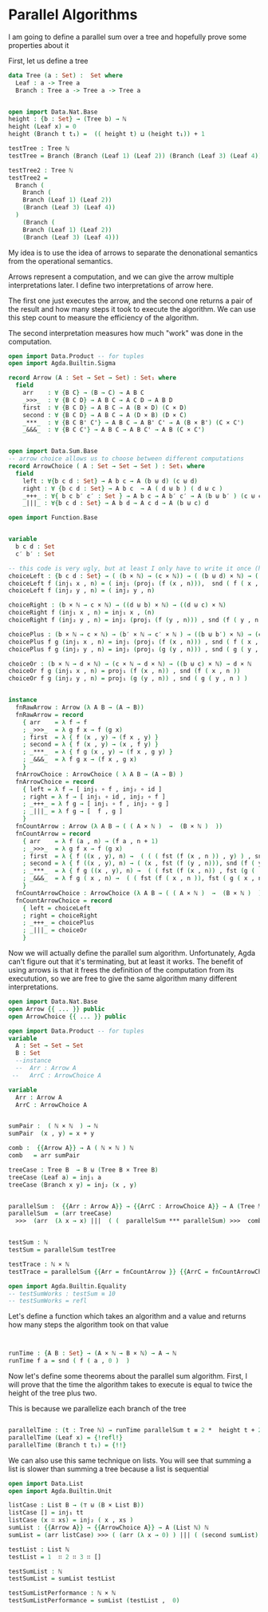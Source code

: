 # Parallel Algorithms

I am going to define a parallel sum over a tree and hopefully prove some properties about it




First, let us define a tree
```agda
data Tree (a : Set) :  Set where
  Leaf : a -> Tree a
  Branch : Tree a -> Tree a -> Tree a


open import Data.Nat.Base
height : {b : Set} → (Tree b) → ℕ
height (Leaf x) = 0
height (Branch t t₁) =  (( height t) ⊔ (height t₁)) + 1

testTree : Tree ℕ
testTree = Branch (Branch (Leaf 1) (Leaf 2)) (Branch (Leaf 3) (Leaf 4))

testTree2 : Tree ℕ
testTree2 =
  Branch (
    Branch (
    Branch (Leaf 1) (Leaf 2))
    (Branch (Leaf 3) (Leaf 4))
  )
    (Branch (
    Branch (Leaf 1) (Leaf 2))
    (Branch (Leaf 3) (Leaf 4)))

```

My idea is to use the idea of arrows to separate the denonational semantics from the operational semantics.

Arrows represent a computation, and we can give the arrow multiple interpretations later. I define two interpretations of
arrow here.

The first one just executes the arrow, and the second one returns a pair of the result and how many steps it took
to execute the algorithm. We can use this step count to measure the efficiency of the algorithm.

The second interpretation measures how much "work" was done in the computation.

```agda
open import Data.Product -- for tuples
open import Agda.Builtin.Sigma

record Arrow (A : Set → Set → Set) : Set₁ where
  field
    arr    : ∀ {B C} → (B → C) → A B C
    _>>>_  : ∀ {B C D} → A B C → A C D → A B D
    first  : ∀ {B C D} → A B C → A (B × D) (C × D)
    second : ∀ {B C D} → A B C → A (D × B) (D × C)
    _***_  : ∀ {B C B' C'} → A B C → A B' C' → A (B × B') (C × C')
    _&&&_  : ∀ {B C C'} → A B C → A B C' → A B (C × C')


open import Data.Sum.Base
-- arrow choice allows us to choose between different computations
record ArrowChoice ( A : Set → Set → Set ) : Set₁ where
  field
    left : ∀{b c d : Set} → A b c → A (b ⊎ d) (c ⊎ d)
    right : ∀ {b c d : Set} → A b c  → A ( d ⊎ b ) ( d ⊎ c )
    _+++_ : ∀{ b c b′ c′ : Set } → A b c → A b′ c′ → A (b ⊎ b′ ) (c ⊎ c′)
    _|||_ : ∀{b c d : Set} → A b d → A c d → A (b ⊎ c) d

open import Function.Base


variable
  b c d : Set
  c′ b′ : Set

-- this code is very ugly, but at least I only have to write it once (hopefully)
choiceLeft : {b c d : Set} → ( (b × ℕ) → (c × ℕ)) → ( (b ⊎ d) × ℕ) → ( (c ⊎ d) × ℕ)
choiceLeft f (inj₁ x , n) = ( inj₁ (proj₁ (f (x , n))),  snd ( f ( x , n ) ) )
choiceLeft f (inj₂ y , n) = ( inj₂ y , n)

choiceRight : (b × ℕ → c × ℕ) → ((d ⊎ b) × ℕ) → ((d ⊎ c) × ℕ)
choiceRight f (inj₁ x , n) = inj₁ x , (n)
choiceRight f (inj₂ y , n) = inj₂ (proj₁ (f (y , n))) , snd (f ( y , n ))

choicePlus : (b × ℕ → c × ℕ) → (b′ × ℕ → c′ × ℕ ) → ((b ⊎ b′) × ℕ) → (c ⊎ c′) × ℕ
choicePlus f g (inj₁ x , n) = inj₁ (proj₁ (f (x , n))) , snd ( f ( x , n ) )
choicePlus f g (inj₂ y , n) = inj₂ (proj₁ (g (y , n))) , snd ( g ( y , n ) )

choiceOr : (b × ℕ → d × ℕ) → (c × ℕ → d × ℕ) → ((b ⊎ c) × ℕ) → d × ℕ
choiceOr f g (inj₁ x , n) = proj₁ (f (x , n)) , snd (f ( x , n ))
choiceOr f g (inj₂ y , n) = proj₁ (g (y , n)) , snd ( g ( y , n ) )


instance
  fnRawArrow : Arrow (λ A B → (A → B))
  fnRawArrow = record
    { arr    = λ f → f
    ; _>>>_  = λ g f x → f (g x)
    ; first  = λ { f (x , y) → (f x , y) }
    ; second = λ { f (x , y) → (x , f y) }
    ; _***_  = λ { f g (x , y) → (f x , g y) }
    ; _&&&_  = λ f g x → (f x , g x)
    }
  fnArrowChoice : ArrowChoice ( λ A B → (A → B) )
  fnArrowChoice = record
    { left = λ f → [ inj₁ ∘ f , inj₂ ∘ id ]
    ; right = λ f → [ inj₁ ∘ id , inj₂ ∘ f ]
    ; _+++_ = λ f g → [ inj₁ ∘ f , inj₂ ∘ g ]
    ; _|||_ = λ f g → [  f , g ]
    }
  fnCountArrow : Arrow (λ A B → ( ( A × ℕ )  →  (B × ℕ )  ))
  fnCountArrow = record
    { arr    = λ f (a , n) → (f a , n + 1)
    ; _>>>_  = λ g f x → f (g x)
    ; first  = λ { f ((x , y), n) →  ( ( ( fst (f (x , n )) , y) ) , snd (f ( x , n )) )   }
    ; second = λ { f ((x , y), n) → ( (x , fst (f (y , n))), snd (f ( y , n )) ) }
    ; _***_  = λ { f g ((x , y), n) →  ( ( fst (f (x , n)) , fst (g (  y , n ) ))  , (snd (f ( x , n ))) ⊔ (snd ( g ( y , n ) )))}
    ; _&&&_  = λ f g ( x , n) →  ( ( fst (f ( x , n )), fst ( g ( x , n ) ) ) , (snd ( f ( x , n ) ) ) ⊔ ( snd ( g ( x , n ) ))  )
    }
  fnCountArrowChoice : ArrowChoice (λ A B → ( ( A × ℕ )  →  (B × ℕ )  ))
  fnCountArrowChoice = record
    { left = choiceLeft
    ; right = choiceRight
    ; _+++_ = choicePlus
    ; _|||_ = choiceOr
    }

```



Now we will actually define the parallel sum algorithm. Unfortunately, Agda can't figure out that it's terminating, but at least it works.
The benefit of using arrows is that it frees the definition of the computation from its executution, so we are free to give the same algorithm
many different interpretations.
```agda
open import Data.Nat.Base
open Arrow {{ ... }} public
open ArrowChoice {{ ... }} public

open import Data.Product -- for tuples
variable
  A : Set → Set → Set
  B : Set
  --instance
  --  Arr : Arrow A
 --   ArrC : ArrowChoice A

variable
  Arr : Arrow A
  ArrC : ArrowChoice A


sumPair :  ( ℕ × ℕ  ) → ℕ
sumPair  (x , y) = x + y

comb :  {{Arrow A}} → A ( ℕ × ℕ ) ℕ
comb   = arr sumPair

treeCase : Tree B  → B ⊎ (Tree B × Tree B)
treeCase (Leaf a) = inj₁ a
treeCase (Branch x y) = inj₂ (x , y)


parallelSum :  {{Arr : Arrow A}} → {{ArrC : ArrowChoice A}} → A (Tree ℕ) ℕ
parallelSum  = (arr treeCase)
  >>>  (arr  (λ x → x) |||  ( (  parallelSum *** parallelSum) >>>  comb ))


testSum : ℕ
testSum = parallelSum testTree

testTrace : ℕ × ℕ
testTrace = parallelSum {{Arr = fnCountArrow }} {{ArrC = fnCountArrowChoice}} (testTree , 0)

open import Agda.Builtin.Equality
-- testSumWorks : testSum ≡ 10
-- testSumWorks = refl

```
Let's define a function which takes an algorithm and a value and returns how many steps the algorithm took on that value
```agda


runTime : {A B : Set} → (A × ℕ → B × ℕ) → A → ℕ
runTime f a = snd ( f ( a , 0 )  )
```

Now let's define some theorems about the parallel sum algorithm. First, I will prove that the time the algorithm takes
to execute is equal to twice the height of the tree plus two.

This is because we parallelize each branch of the tree
```agda

parallelTime : (t : Tree ℕ) → runTime parallelSum t ≡ 2 *  height t + 2
parallelTime (Leaf x) = {!refl!}
parallelTime (Branch t t₁) = {!!}

```

We can also use this same technique on lists. You will see that summing a list is slower than summing a tree
because a list is sequential

```agda
open import Data.List
open import Agda.Builtin.Unit

listCase : List B → (⊤ ⊎ (B × List B))
listCase [] = inj₁ tt
listCase (x ∷ xs) = inj₂ ( x , xs )
sumList : {{Arrow A}} → {{ArrowChoice A}} → A (List ℕ) ℕ
sumList = (arr listCase) >>> ( (arr (λ x → 0) ) ||| ( (second sumList) >>> comb)  )

testList : List ℕ
testList = 1  ∷ 2 ∷ 3 ∷ []

testSumList : ℕ
testSumList = sumList testList

testSumListPerformance : ℕ × ℕ
testSumListPerformance = sumList (testList ,  0)
```
